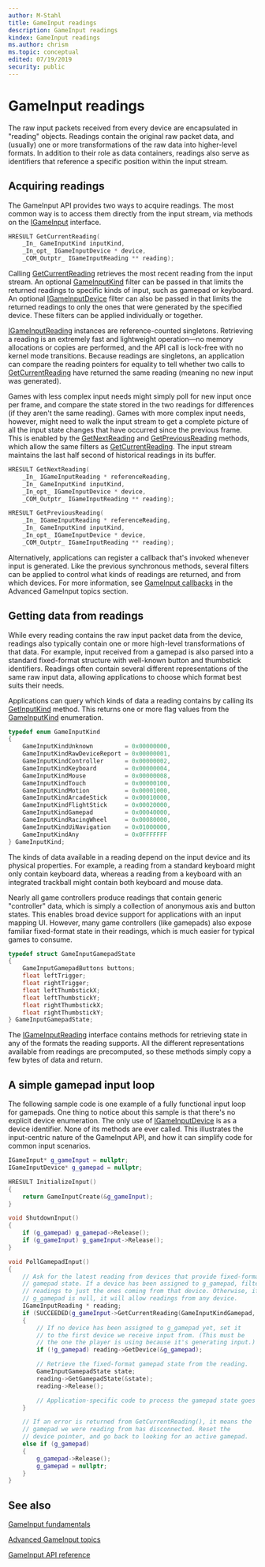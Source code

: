 ```yaml
---
author: M-Stahl
title: GameInput readings
description: GameInput readings
kindex: GameInput readings
ms.author: chrism
ms.topic: conceptual
edited: 07/19/2019
security: public
---
```


# GameInput readings


<a id="introductionSection"></a>

The raw input packets received from every device are encapsulated in "reading" objects. Readings contain the original raw packet data, and (usually) one or more transformations of the raw data into higher-level formats. In addition to their role as data containers, readings also serve as identifiers that reference a specific position within the input stream.


<a id="acquisitionSection"></a>
## Acquiring readings

The GameInput API provides two ways to acquire readings. The most common way is to access them directly from the input stream, via methods on the [IGameInput](../../reference/input/gameinput/interfaces/igameinput/igameinput.md) interface.

```c++
HRESULT GetCurrentReading(
    _In_ GameInputKind inputKind,
    _In_opt_ IGameInputDevice * device,
    _COM_Outptr_ IGameInputReading ** reading);
```

Calling [GetCurrentReading](../../reference/input/gameinput/interfaces/igameinput/methods/igameinput_getcurrentreading.md) retrieves the most recent reading from the input stream. An optional [GameInputKind](../../reference/input/gameinput/enums/gameinputkind.md) filter can be passed in that limits the returned readings to specific kinds of input, such as gamepad or keyboard. An optional [IGameInputDevice](../../reference/input/gameinput/interfaces/igameinputdevice/igameinputdevice.md) filter can also be passed in that limits the returned readings to only the ones that were generated by the specified device. These filters can be applied individually or together.

[IGameInputReading](../../reference/input/gameinput/interfaces/igameinputreading/igameinputreading.md) instances are reference-counted singletons. Retrieving a reading is an extremely fast and lightweight operation&mdash;no memory allocations or copies are performed, and the API call is lock-free with no kernel mode transitions. Because readings are singletons, an application can compare the reading pointers for equality to tell whether two calls to [GetCurrentReading](../../reference/input/gameinput/interfaces/igameinput/methods/igameinput_getcurrentreading.md) have returned the same reading (meaning no new input was generated).

Games with less complex input needs might simply poll for new input once per frame, and compare the state stored in the two readings for differences (if they aren't the same reading). Games with more complex input needs, however, might need to walk the input stream to get a complete picture of all the input state changes that have occurred since the previous frame. This is enabled by the [GetNextReading](../../reference/input/gameinput/interfaces/igameinput/methods/igameinput_getnextreading.md) and [GetPreviousReading](../../reference/input/gameinput/interfaces/igameinput/methods/igameinput_getpreviousreading.md) methods, which allow the same filters as [GetCurrentReading](../../reference/input/gameinput/interfaces/igameinput/methods/igameinput_getcurrentreading.md). The input stream maintains the last half second of historical readings in its buffer.

```c++
HRESULT GetNextReading(
    _In_ IGameInputReading * referenceReading,
    _In_ GameInputKind inputKind,
    _In_opt_ IGameInputDevice * device,
    _COM_Outptr_ IGameInputReading ** reading);

HRESULT GetPreviousReading(
    _In_ IGameInputReading * referenceReading,
    _In_ GameInputKind inputKind,
    _In_opt_ IGameInputDevice * device,
    _COM_Outptr_ IGameInputReading ** reading);
```

Alternatively, applications can register a callback that's invoked whenever input is generated. Like the previous synchronous methods, several filters can be applied to control what kinds of readings are returned, and from which devices. For more information, see [GameInput callbacks](../advanced/input-callbacks.md) in the Advanced GameInput topics section.


<a id="gettingStateSection"></a>
## Getting data from readings

While every reading contains the raw input packet data from the device, readings also typically contain one or more high-level transformations of that data. For example, input received from a gamepad is also parsed into a standard fixed-format structure with well-known button and thumbstick identifiers. Readings often contain several different representations of the same raw input data, allowing applications to choose which format best suits their needs.

Applications can query which kinds of data a reading contains by calling its [GetInputKind](../../reference/input/gameinput/interfaces/igameinputreading/methods/igameinputreading_getinputkind.md) method. This returns one or more flag values from the [GameInputKind](../../reference/input/gameinput/enums/gameinputkind.md) enumeration.

```c++
typedef enum GameInputKind
{
    GameInputKindUnknown         = 0x00000000,
    GameInputKindRawDeviceReport = 0x00000001,
    GameInputKindController      = 0x00000002,
    GameInputKindKeyboard        = 0x00000004,
    GameInputKindMouse           = 0x00000008,
    GameInputKindTouch           = 0x00000100,
    GameInputKindMotion          = 0x00001000,
    GameInputKindArcadeStick     = 0x00010000,
    GameInputKindFlightStick     = 0x00020000,
    GameInputKindGamepad         = 0x00040000,
    GameInputKindRacingWheel     = 0x00080000,
    GameInputKindUiNavigation    = 0x01000000,
    GameInputKindAny             = 0x0FFFFFFF
} GameInputKind;
```

The kinds of data available in a reading depend on the input device and its physical properties. For example, a reading from a standard keyboard might only contain keyboard data, whereas a reading from a keyboard with an integrated trackball might contain both keyboard and mouse data.

Nearly all game controllers produce readings that contain generic "controller" data, which is simply a collection of anonymous axis and button states. This enables broad device support for applications with an input mapping UI. However, many game controllers (like gamepads) also expose familiar fixed-format state in their readings, which is much easier for typical games to consume.

```c++
typedef struct GameInputGamepadState
{
    GameInputGamepadButtons buttons;
    float leftTrigger;
    float rightTrigger;
    float leftThumbstickX;
    float leftThumbstickY;
    float rightThumbstickX;
    float rightThumbstickY;
} GameInputGamepadState;
```

The [IGameInputReading](../../reference/input/gameinput/interfaces/igameinputreading/igameinputreading.md) interface contains methods for retrieving state in any of the formats the reading supports. All the different representations available from readings are precomputed, so these methods simply copy a few bytes of data and return.


<a id="sampleSection"></a>
## A simple gamepad input loop

The following sample code is one example of a fully functional input loop for gamepads. One thing to notice about this sample is that there's no explicit device enumeration. The only use of [IGameInputDevice](../../reference/input/gameinput/interfaces/igameinputdevice/igameinputdevice.md) is as a device identifier. None of its methods are ever called. This illustrates the input-centric nature of the GameInput API, and how it can simplify code for common input scenarios.

```c++
IGameInput* g_gameInput = nullptr;
IGameInputDevice* g_gamepad = nullptr;

HRESULT InitializeInput()
{
    return GameInputCreate(&g_gameInput);
}

void ShutdownInput()
{
    if (g_gamepad) g_gamepad->Release();
    if (g_gameInput) g_gameInput->Release();
}

void PollGamepadInput()
{
    // Ask for the latest reading from devices that provide fixed-format
    // gamepad state. If a device has been assigned to g_gamepad, filter
    // readings to just the ones coming from that device. Otherwise, if
    // g_gamepad is null, it will allow readings from any device.
    IGameInputReading * reading;
    if (SUCCEEDED(g_gameInput->GetCurrentReading(GameInputKindGamepad, g_gamepad, &reading)))
    {
        // If no device has been assigned to g_gamepad yet, set it
        // to the first device we receive input from. (This must be
        // the one the player is using because it's generating input.)
        if (!g_gamepad) reading->GetDevice(&g_gamepad);

        // Retrieve the fixed-format gamepad state from the reading.
        GameInputGamepadState state;
        reading->GetGamepadState(&state);
        reading->Release();

        // Application-specific code to process the gamepad state goes here.
    }

    // If an error is returned from GetCurrentReading(), it means the
    // gamepad we were reading from has disconnected. Reset the
    // device pointer, and go back to looking for an active gamepad.
    else if (g_gamepad)
    {
        g_gamepad->Release();
        g_gamepad = nullptr;
    }
}
```


<a id="seeAlsoSection"></a>
## See also

[GameInput fundamentals](input-fundamentals.md)

[Advanced GameInput topics](../advanced/input-advanced-topics.md)

[GameInput API reference](../../reference/input/gc-reference-input-toc.md)